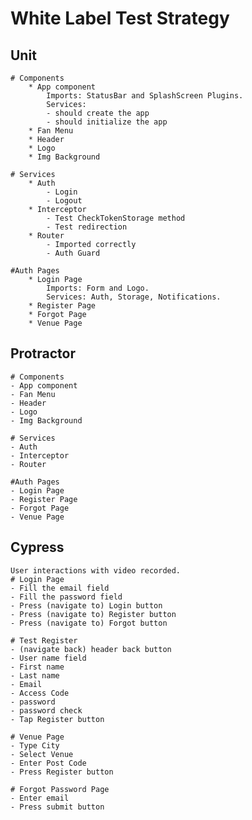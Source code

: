 # White Label Test Strategy

## Unit

    # Components
        * App component
            Imports: StatusBar and SplashScreen Plugins.
            Services: 
            - should create the app
            - should initialize the app
        * Fan Menu
        * Header
        * Logo
        * Img Background

    # Services
        * Auth
            - Login
            - Logout
        * Interceptor
            - Test CheckTokenStorage method
            - Test redirection 
        * Router
            - Imported correctly
            - Auth Guard

    #Auth Pages
        * Login Page
            Imports: Form and Logo.
            Services: Auth, Storage, Notifications.
        * Register Page
        * Forgot Page
        * Venue Page

## Protractor

    # Components
    - App component
    - Fan Menu
    - Header
    - Logo
    - Img Background

    # Services
    - Auth
    - Interceptor
    - Router

    #Auth Pages
    - Login Page
    - Register Page
    - Forgot Page
    - Venue Page

## Cypress

    User interactions with video recorded.
    # Login Page
    - Fill the email field
    - Fill the password field
    - Press (navigate to) Login button
    - Press (navigate to) Register button
    - Press (navigate to) Forgot button

    # Test Register
    - (navigate back) header back button
    - User name field
    - First name
    - Last name
    - Email
    - Access Code
    - password
    - password check
    - Tap Register button

    # Venue Page
    - Type City
    - Select Venue
    - Enter Post Code
    - Press Register button

    # Forgot Password Page
    - Enter email
    - Press submit button
